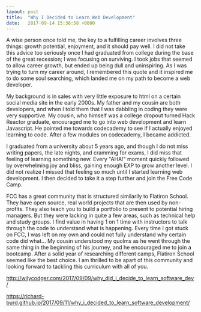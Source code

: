 ```yaml
---
layout: post
title:  "Why I Decided to Learn Web Development"
date:   2017-09-14 15:36:58 +0000
---
```



A wise person once told me, the key to a fulfilling career involves three things: growth potential, enjoyment, and it should pay well. I did not take this advice too seriously once I had graduated from college during the base of the great recession; I was focusing on surviving. I took jobs that seemed to allow career growth, but ended up being dull and uninspiring. As I was trying to turn my career around, I remembered this quote and it inspired me to do some soul searching, which landed me on my path to become a web developer.

My background is in sales with very little exposure to html on a certain social media site in the early 2000s. My father and my cousin are both developers, and when I told them that I was dabbling in coding they were very supportive. My cousin, who himself was a college dropout turned Hack Reactor graduate, encouraged me to go into web development and learn Javascript. He pointed me towards codecademy to see if I actually enjoyed learning to code. After a few modules on codecademy, I became addicted. 

I graduated from a university about 5 years ago, and though I do not miss writing papers, the late nights, and cramming for exams, I did miss that feeling of learning something new. Every "AHA!" moment quickly followed by overwhelming joy and bliss, gaining enough EXP to grow another level. I did not realize I missed that feeling so much until I started learning web development. I then decided to take it a step further and join the Free Code Camp.

FCC has a great community that is structured similarily to Flatiron School. They have open source, real world projects that are then used by non-profits. They also teach you to build a portfolio to present to potential hiring managers. But they were lacking in quite a few areas, such as technical help and study groups. I find value in having 1 on 1 time with instructors to talk through the code to understand what is happening. Every time I got stuck on FCC, I was left on my own and could not fully understand why certain code did what... My cousin understood my quolms as he went through the same thing in the beginning of his journey, and he encouraged me to join a bootcamp. After a solid year of researching different camps, Flatiron School seemed like the best choice. I am thrilled to be apart of this community and looking forward to tackling this curriculum with all of you.  

http://wilycodger.com/2017/09/09/why_did_i_decide_to_learn_software_dev/

https://richard-burd.github.io/2017/09/11/why_i_decided_to_learn_software_development/
